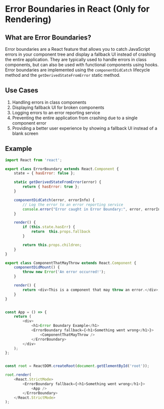 # Error Boundaries in React (Only for Rendering)

## What are Error Boundaries?

Error boundaries are a React feature that allows you to catch JavaScript errors in your component tree and display a fallback UI instead of crashing the entire application. They are typically used to handle errors in class components, but can also be used with functional components using hooks.
Error boundaries are implemented using the `componentDidCatch` lifecycle method and the `getDerivedStateFromError` static method.

## Use Cases

1. Handling errors in class components
2. Displaying fallback UI for broken components
3. Logging errors to an error reporting service
4. Preventing the entire application from crashing due to a single component error
5. Providing a better user experience by showing a fallback UI instead of a blank screen

## Example

```javascript
import React from 'react';

export class ErrorBoundary extends React.Component {
    state = { hasError: false };

    static getDerivedStateFromError(error) {
        return { hasError: true };
    }

    componentDidCatch(error, errorInfo) {
        // Log the error to an error reporting service
        console.error("Error caught in Error Boundary:", error, errorInfo);
    }

    render() {
        if (this.state.hasErr) {
            return  this.props.fallback
        }

        return this.props.children;
    }
}

export class ComponentThatMayThrow extends React.Component {
    componentDidMount() {
        throw new Error('An error occurred!');
    }

    render() {
        return <div>This is a component that may throw an error.</div>;
    }
}


const App = () => {
    return (
        <div>
            <h1>Error Boundary Example</h1>
            <ErrorBoundary fallback={<h1>Something went wrong</h1>}>
                <ComponentThatMayThrow />
            </ErrorBoundary>
        </div>
    );
};


const root = ReactDOM.createRoot(document.getElementById('root'));

root.render(
    <React.StrictMode>
        <ErrorBoundary fallback={<h1>Something went wrong</h1>}>
            <App />
        </ErrorBoundary>
    </React.StrictMode>
);
```
